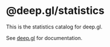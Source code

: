 # @deep.gl/statistics

This is the statistics catalog for deep.gl.

See [deep.gl](http://deep.gl) for documentation.
